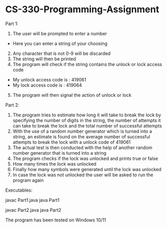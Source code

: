 # CS-330-Programming-Assignment

Part 1:
1. The user will be prompted to enter a number 
-  Here you can enter a string of your choosing 
2. Any character that is not 0-9 will be discarded 
3. The string will then be printed 
4. The program will check if the string contains the unlock or lock access code 
- My unlock access code is : 419061
- My lock access code is : 419064
5. The program will then signal the action of unlock or lock 

Part 2:
1. The program tries to estimate how long it will take to break the lock by specifying the number of digits in the string, the number of attempts it can take to break the lock and the total number of successful attempts 
2. With the use of a random number generator which is turned into a string, an estimate is found on the average number of successful attempts to break the lock with a unlock code of 419061
3. The actual test is then conducted with the help of another random number generator that is turned into a string 
4. The program checks if the lock was unlocked and prints true or false 
5. How many times the lock was unlocked 
6. Finally how many symbols were generated until the lock was unlocked
7. In case the lock was not unlocked the user will be asked to run the program again

Executables:

javac Part1.java
java Part1

javac Part2.java
java Part2

The program has been tested on Windows 10/11

